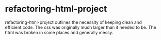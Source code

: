 # refactoring-html-project
refactoring-html-project outlines the necessity of keeping clean and efficient code.
The css was originally much larger than it needed to be.
The html was broken in some places and generally messy.
